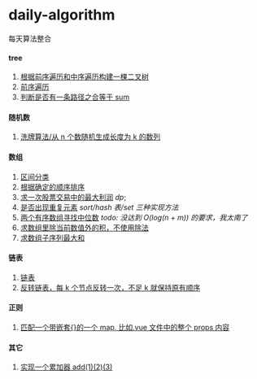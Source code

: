 # daily-algorithm

每天算法整合

#### tree

1. [根据前序遍历和中序遍历构建一棵二叉树](tree/buildTree.ts)
2. [前序遍历](tree/preTraversing.ts)
3. [判断是否有一条路径之合等于 sum](tree/hasSumPath.ts)

#### 随机数

1. [洗牌算法/从 n 个数随机生成长度为 k 的数列](algorithm/shuffle.ts)

#### 数组

1. [区间分类](array/classification.ts)
2. [根据确定的顺序排序](array/customSort.ts)
3. [求一次股票交易中的最大利润](array/bestTimeToBuyStock.ts) _dp_;
4. [是否出现重复元素](array/isDuplicate.ts) _sort/hash 表/set 三种实现方法_
5. [两个有序数组寻找中位数](array/findMedianSortedArrays.ts) _todo: 没达到 O(log(n + m)) 的要求，我太南了_
6. [求数组里除当前数值外的积，不使用除法](array/productExceptSelf.ts)
7. [求数组子序列最大和](array/maxSubArray.ts)

#### 链表

1. [链表](list/index.ts)
2. [反转链表，每 k 个节点反转一次，不足 k 就保持原有顺序](list/reverseEveryKItems.ts)

#### 正则

1. [匹配一个带嵌套{}的一个 map, 比如.vue 文件中的整个 props 内容](reg/oddBlack.ts)

#### 其它

1. [实现一个累加器 add(1)(2)(3)](functional/curry.ts)
